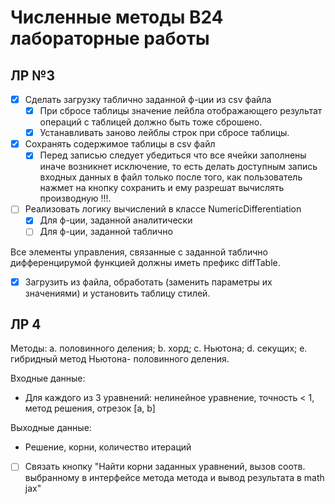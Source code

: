 # Численные методы В24 лабораторные работы

## ЛР №3
- [x] Сделать загрузку таблично заданной ф-ции из csv файла
  - [x] При сбросе таблицы значение лейбла отображающего результат операций с таблицей должно быть тоже сброшено.
  - [x] Устанавливать заново лейблы строк при сбросе таблицы.

- [x] Сохранять содержимое таблицы в csv файл
  - [x] Перед записью следует убедиться что все ячейки заполнены иначе возникнет исключение, то есть делать доступным запись входных данных в файл только после того, как пользователь нажмет на кнопку сохранить и ему разрешат вычислять производную !!!.

- [ ] Реализовать логику вычислений в классе NumericDifferentiation
  - [X] Для ф-ции, заданной аналитически
  - [ ] Для ф-ции, заданной таблично

Все элементы управления, связанные с заданной таблично дифференцирумой функцией должны иметь префикс diffTable. 

- [x] Загрузить из файла, обработать (заменить параметры их значениями) и установить таблицу стилей.

## ЛР 4

Методы:
a. половинного деления;
b. хорд;
c. Ньютона;
d. секущих;
e. гибридный метод Ньютона- половинного деления.

Входные данные: 
- Для каждого из 3 уравнений: нелинейное уравнение, точность < 1, метод решения, отрезок [a, b] 

Выходные данные: 
- Решение, корни, количество итераций

- [ ] Связать кнопку "Найти корни заданных уравнений, вызов соотв. выбранному в интерфейсе метода метода и вывод результата в math jax"
   